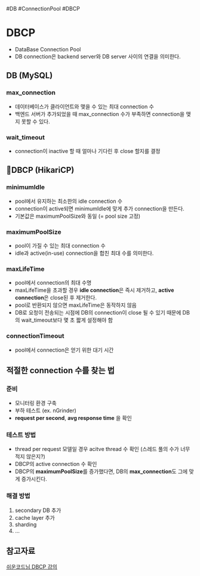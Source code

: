 #DB #ConnectionPool #DBCP 
# DBCP
- DataBase Connection Pool
- DB connection은 backend server와 DB server 사이의 연결을 의미한다.

## DB (MySQL)
### max_connection
- 데이터베이스가 클라이언트와 맺을 수 있는 최대 connection 수
- 백엔드 서버가 추가되었을 때 max_connection 수가 부족하면 connection을 맺지 못할 수 있다.
### wait_timeout
- connection이 inactive 할 때 얼마나 기다린 후 close 할지를 결정

## DBCP (HikariCP)
### minimumIdle
- pool에서 유지하는 최소한의 idle connection 수
- connection이 active되면 minimumIdle에 맞게 추가 connection을 만든다.
- 기본값은 maximumPoolSize와 동일 (= pool size 고정)
### maximumPoolSize
- pool이 가질 수 있는 최대 connection 수 
- idle과 active(in-use) connection을 합친 최대 수를 의미한다.
### maxLifeTime
- pool에서 connection의 최대 수명
- maxLifeTime을 초과할 경우 **idle connection**은 즉시 제거하고, **active connection**은 close된 후 제거한다.
- pool로 반환되지 않으면 maxLifeTime은 동작하지 않음
- DB로 요청이 전송되는 시점에 DB의 connection이 close 될 수 있기 때문에 DB의 wait_timeout보다 몇 초 짧게 설정해야 함
### connectionTimeout
- pool에서 connection은 얻기 위한 대기 시간

## 적절한 connection 수를 찾는 법

### 준비
- 모니터링 환경 구축
- 부하 테스트 (ex. nGrinder)
- **request per second**, **avg response time**  을 확인

### 테스트 방법
- thread per request 모델일 경우 acitve thread 수 확인 (스레드 풀의 수가 너무 적지 않은지?)
- DBCP의 active connection 수 확인
- DBCP의 **maximumPoolSize**를 증가했다면, DB의 **max_connection**도 그에 맞게 증가시킨다.

### 해결 방법
1. secondary DB 추가
2. cache layer 추가
3. sharding
4. ...


## 참고자료
[쉬운코드님 DBCP 강의](https://www.youtube.com/watch?v=zowzVqx3MQ4&t=789s)
